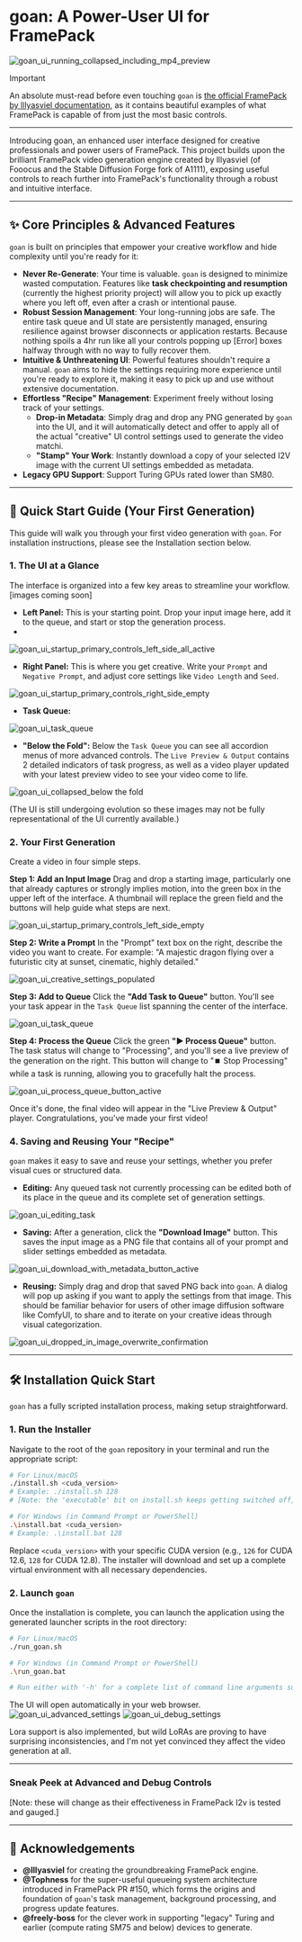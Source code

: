 # **goan: A Power-User UI for FramePack**
![goan_ui_running_collapsed_including_mp4_preview](https://github.com/user-attachments/assets/ba7cbe9e-2684-4f00-80fe-82907467eaff)

> [!IMPORTANT]
> An absolute must-read before even touching `goan` is [the official FramePack by lllyasviel documentation](https://github.com/lllyasviel/FramePack), as it contains beautiful examples of what FramePack is capable of from just the most basic controls.

---
Introducing goan, an enhanced user interface designed for creative professionals and power users of FramePack. This project builds upon the brilliant FramePack video generation engine created by lllyasviel (of Fooocus and the Stable Diffusion Forge fork of A1111), exposing useful controls to reach further into FramePack's functionality through a robust and intuitive interface.

---

## ✨ Core Principles & Advanced Features

`goan` is built on principles that empower your creative workflow and hide complexity until you're ready for it:

*   **Never Re-Generate**: Your time is valuable. `goan` is designed to minimize wasted computation. Features like **task checkpointing and resumption** (currently the highest priority project) will allow you to pick up exactly where you left off, even after a crash or intentional pause.
*   **Robust Session Management**: Your long-running jobs are safe. The entire task queue and UI state are persistently managed, ensuring resilience against browser disconnects or application restarts. Because nothing spoils a 4hr run like all your controls popping up [Error] boxes halfway through with no way to fully recover them.
*   **Intuitive & Unthreatening UI**: Powerful features shouldn't require a manual. `goan` aims to hide the settings requiring more experience until you're ready to explore it, making it easy to pick up and use without extensive documentation.
*   **Effortless "Recipe" Management**: Experiment freely without losing track of your settings.
    *   **Drop-in Metadata**: Simply drag and drop any PNG generated by `goan` into the UI, and it will automatically detect and offer to apply all of the actual "creative" UI control settings used to generate the video matchi.
    *   **"Stamp" Your Work**: Instantly download a copy of your selected I2V image with the current UI settings embedded as metadata.
*   **Legacy GPU Support**: Support Turing GPUs rated lower than SM80.

---

## 🚀 Quick Start Guide (Your First Generation)

This guide will walk you through your first video generation with `goan`. For installation instructions, please see the Installation section below.

### 1. The UI at a Glance

The interface is organized into a few key areas to streamline your workflow. [images coming soon]

*   **Left Panel:** This is your starting point. Drop your input image here, add it to the queue, and start or stop the generation process.
*   
![goan_ui_startup_primary_controls_left_side_all_active](https://github.com/user-attachments/assets/acdfb830-4aa4-40bc-8682-edd00c6773ee)

*   **Right Panel:** This is where you get creative. Write your `Prompt` and `Negative Prompt`, and adjust core settings like `Video Length` and `Seed`.

![goan_ui_startup_primary_controls_right_side_empty](https://github.com/user-attachments/assets/7bf7f22f-ecba-4c1c-9e22-1b632e154163)

*   **Task Queue:**

![goan_ui_task_queue](https://github.com/user-attachments/assets/15bee305-3d7e-4708-bdb0-1e421e81c10a)

*   **"Below the Fold":** Below the `Task Queue` you can see all accordion menus of more advanced controls. The `Live Preview & Output` contains 2 detailed indicators of task progress, as well as a video player updated with your latest preview video to see your video come to life.

![goan_ui_collapsed_below the fold](https://github.com/user-attachments/assets/b4e5cb6f-b129-44d2-8e8f-a1cd1b22af00)

(The UI is still undergoing evolution so these images may not be fully representational of the UI currently available.)

### 2. Your First Generation

Create a video in four simple steps.

**Step 1: Add an Input Image**
Drag and drop a starting image, particularly one that already captures or strongly implies motion, into the green box in the upper left of the interface. A thumbnail will replace the green field and the buttons will help guide what steps are next. 

![goan_ui_startup_primary_controls_left_side_empty](https://github.com/user-attachments/assets/a763af56-45bd-4bd9-8200-18fc5c5cabe5)

**Step 2: Write a Prompt**
In the "Prompt" text box on the right, describe the video you want to create. For example: "A majestic dragon flying over a futuristic city at sunset, cinematic, highly detailed."

![goan_ui_creative_settings_populated](https://github.com/user-attachments/assets/cf28efed-dd21-4aea-b6b5-a36564d6b240)

**Step 3: Add to Queue**
Click the **"Add Task to Queue"** button. You'll see your task appear in the `Task Queue` list spanning the center of the interface.

![goan_ui_task_queue](https://github.com/user-attachments/assets/1448c243-6406-405e-98f4-900c7e2208fe)

**Step 4: Process the Queue**
Click the green **"▶️ Process Queue"** button. The task status will change to "Processing", and you'll see a live preview of the generation on the right. This button will change to "⏹️ Stop Processing" while a task is running, allowing you to gracefully halt the process.

![goan_ui_process_queue_button_active](https://github.com/user-attachments/assets/ba75710e-e35b-4db9-ab1d-8c299773cada)

Once it's done, the final video will appear in the "Live Preview & Output" player. Congratulations, you've made your first video!

### 4. Saving and Reusing Your "Recipe"

`goan` makes it easy to save and reuse your settings, whether you prefer visual cues or structured data.

*   **Editing:** Any queued task not currently processing can be edited both of its place in the queue and its complete set of generation settings.
  
  ![goan_ui_editing_task](https://github.com/user-attachments/assets/78e84c78-b2b2-4c1d-ba04-fcdc99c8b8cb)

*   **Saving:** After a generation, click the **"Download Image"** button. This saves the input image as a PNG file that contains all of your prompt and slider settings embedded as metadata.

  ![goan_ui_download_with_metadata_button_active](https://github.com/user-attachments/assets/35f55dff-b124-42c1-b9ad-b9f84d4c0ab2)

*   **Reusing:** Simply drag and drop that saved PNG back into `goan`. A dialog will pop up asking if you want to apply the settings from that image. This should be familiar behavior for users of other image diffusion software like ComfyUI, to share and to iterate on your creative ideas through visual categorization.

  ![goan_ui_dropped_in_image_overwrite_confirmation](https://github.com/user-attachments/assets/16d049ea-24c7-403e-b7ff-c9d8a62aec71)

---

## 🛠️ Installation Quick Start

`goan` has a fully scripted installation process, making setup straightforward.

### 1. Run the Installer


Navigate to the root of the `goan` repository in your terminal and run the appropriate script:

```bash
# For Linux/macOS
./install.sh <cuda_version>
# Example: ./install.sh 128
# [Note: the 'executable' bit on install.sh keeps getting switched off, so you may need to instead 'source ./install.sh']

# For Windows (in Command Prompt or PowerShell)
.\install.bat <cuda_version>
# Example: .\install.bat 128
```

Replace `<cuda_version>` with your specific CUDA version (e.g., `126` for CUDA 12.6, `128` for CUDA 12.8). The installer will download and set up a complete virtual environment with all necessary dependencies.

### 2. Launch `goan`

Once the installation is complete, you can launch the application using the generated launcher scripts in the root directory:

```bash
# For Linux/macOS
./run_goan.sh

# For Windows (in Command Prompt or PowerShell)
.\run_goan.bat

# Run either with '-h' for a complete list of command line arguments such as --server and --port
```

The UI will open automatically in your web browser.
![goan_ui_advanced_settings](https://github.com/user-attachments/assets/782f4124-60fc-46ca-90f3-7107ef9dbf66)
![goan_ui_debug_settings](https://github.com/user-attachments/assets/43f27ff4-3ec6-49c5-b0d2-456e66497a03)

Lora support is also implemented, but wild LoRAs are proving to have surprising inconsistencies, and I'm not yet convinced they affect the video generation at all.

---
### Sneak Peek at Advanced and Debug Controls
[Note: these will change as their effectiveness in FramePack I2v is tested and gauged.]



---

## 🙏 Acknowledgements

*   **@lllyasviel** for creating the groundbreaking FramePack engine.
*   **@Tophness** for the super-useful queueing system architecture introduced in FramePack PR #150, which forms the origins and foundation of `goan`'s task management, background processing, and progress update features.
*   **@freely-boss** for the clever work in supporting "legacy" Turing and earlier (compute rating SM75 and below) devices to generate.
